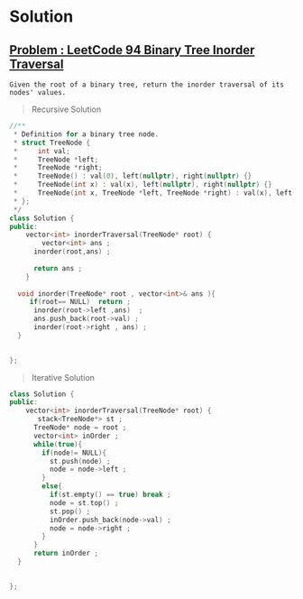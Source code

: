 # Solution 


## [ Problem : LeetCode 94 Binary Tree Inorder Traversal ](https://leetcode.com/problems/binary-tree-inorder-traversal/)

    Given the root of a binary tree, return the inorder traversal of its nodes' values.



>Recursive Solution

```cpp
//**
 * Definition for a binary tree node.
 * struct TreeNode {
 *     int val;
 *     TreeNode *left;
 *     TreeNode *right;
 *     TreeNode() : val(0), left(nullptr), right(nullptr) {}
 *     TreeNode(int x) : val(x), left(nullptr), right(nullptr) {}
 *     TreeNode(int x, TreeNode *left, TreeNode *right) : val(x), left(left), right(right) {}
 * };
 */
class Solution {
public:
    vector<int> inorderTraversal(TreeNode* root) {
        vector<int> ans ;
      inorder(root,ans) ;
      
      return ans ; 
    }
    
  void inorder(TreeNode* root , vector<int>& ans ){
     if(root== NULL)  return ;
      inorder(root->left ,ans)  ;
      ans.push_back(root->val) ;
      inorder(root->right , ans) ;
  }

    
};
```

>Iterative Solution

```cpp
class Solution {
public:
    vector<int> inorderTraversal(TreeNode* root) {
       stack<TreeNode*> st ;
      TreeNode* node = root ;
      vector<int> inOrder ;
      while(true){
        if(node!= NULL){
          st.push(node) ;
          node = node->left ;
        }
        else{
          if(st.empty() == true) break ;
          node = st.top() ;
          st.pop() ;
          inOrder.push_back(node->val) ;
          node = node->right ;
        }
      }
      return inOrder ;
  }

    
};
```